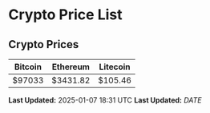 # Crypto Price List

## Crypto Prices
| Bitcoin | Ethereum | Litecoin |
| ------- | -------- | -------- |
| $97033 | $3431.82 | $105.46 |
**Last Updated:** 2025-01-07 18:31 UTC
**Last Updated:** $DATE$
